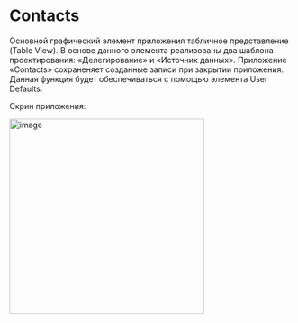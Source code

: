 # Contacts

Основной графический элемент приложения табличное представление (Table View).
В основе данного элемента реализованы два шаблона проектирования: «Делегирование» и «Источник данных».
Приложение «Contacts» сохраненяет созданные записи при закрытии приложения. Данная функция будет обеспечиваться с помощью элемента User Defaults.

Скрин приложения:

<img width="346" alt="image" src="https://user-images.githubusercontent.com/82948283/191338177-75355eed-1a39-4fe6-b73b-9c650b729b03.png">
